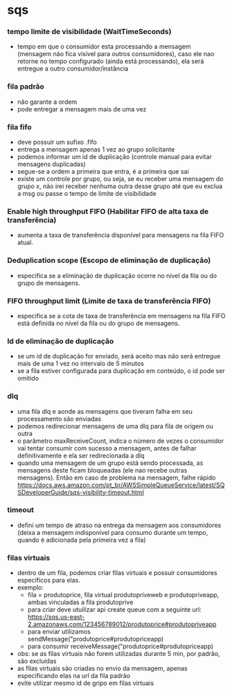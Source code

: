# sqs
### tempo limite de visibilidade (WaitTimeSeconds)
- tempo em que o consumidor esta processando a mensagem (mensagem não fica visível para outros consumidores), caso ele nao retorne no tempo configurado (ainda está processando), ela será entregue a outro consumidor/instância

### fila padrão
- não garante a ordem
- pode entregar a mensagem mais de uma vez

### fila fifo
- deve possuir um sufixo .fifo
- entrega a mensagem apenas 1 vez ao grupo solicitante
- podemos informar um id de duplicação (controle manual para evitar mensagens duplicadas)
- segue-se a ordem a primeira que entra, é a primeira que sai
- existe um controle por grupo, ou seja, se eu receber uma mensagem do grupo x, não irei receber nenhuma outra desse grupo até que eu exclua a msg ou passe o tempo de limite de visibilidade


### Enable high throughput FIFO (Habilitar FIFO de alta taxa de transferência)
- aumenta a taxa de transferência disponível para mensagens na fila FIFO atual.

### Deduplication scope (Escopo de eliminação de duplicação)
- especifica se a eliminação de duplicação ocorre no nível da fila ou do grupo de mensagens.

### FIFO throughput limit (Limite de taxa de transferência FIFO)
- especifica se a cota de taxa de transferência em mensagens na fila FIFO está definida no nível da fila ou do grupo de mensagens.

### Id de eliminação de duplicação
- se um id de duplicação for enviado, será aceito mas não será entregue mais de uma 1 vez no intervalo de 5 minutos
- se a fila estiver configurada para duplicação em conteúdo, o id pode ser omitido

### dlq
- uma fila dlq e aonde as mensagens que tiveram falha em seu processamento são enviadas
- podemos redirecionar mensagens de uma dlq para fila de origem ou outra
- o parâmetro maxReceiveCount, indica o número de vezes o consumidor vai tentar consumir com sucesso a mensagem, antes de falhar definitivamente e ela ser redirecionada a dlq
- quando uma mensagem de um grupo está sendo processada, as mensagens deste ficam bloqueadas (ele nao recebe outras mensagens). Então em caso de problema na mensagem, falhe rápido
  https://docs.aws.amazon.com/pt_br/AWSSimpleQueueService/latest/SQSDeveloperGuide/sqs-visibility-timeout.html

### timeout
- defini um tempo de atraso na entrega da mensagem aos consumidores (deixa a mensagem indisponivel para consumo durante um tempo, quando é adicionada pela primeira vez a fila)

### filas virtuais
- dentro de um fila, podemos criar filas virtuais e possuir consumidores específicos para elas.
- exemplo:
  - fila = produtoprice, fila virtual produtopriveweb e produtopriveapp, ambas vinculadas a fila produtoprive 
  - para criar deve utuilizar api create queue com a seguinte url: https://sqs.us-east-2.amazonaws.com/123456789012/produtoprice#produtopriveapp
  - para enviar utilizamos sendMessage("produtoprice#produtopriceapp)
  - para consumir receiveMessage("produtoprice#produtopriceapp)
- obs: se as filas virtuais não forem utilizadas durante 5 min, por padrão, são excluídas
- as filas virtuais são criadas no envio da mensagem, apenas especificando elas na url da fila padrão
- evite utilizar mesmo id de gripo em filas virtuais
